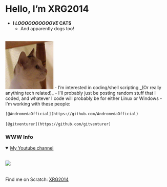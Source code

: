 # **Hello, I’m XRG2014**
- **I _LOOOOOOOOOOVE_ CATS**
  - And apparently dogs too!
<br>
  <img src="https://raw.githubusercontent.com/XRG2014/XRG2014/main/assets/images/Favicon%203.png" width="150px" height="150px"/>
- I’m interested in coding/shell scripting _(Or really anything tech related)_
- I'll probably just be posting random stuff that I coded, and whatever I code will probably be for either Linux or Windows
- I'm working with these people:

    [@AndromedaOfficial](https://github.com/AndromedaOfficial)

    [@gitventurer](https://github.com/gitventurer)

  ### WWW Info

  <details open>
  <summary><a href="https://www.youtube.com/channel/UCNLYKQvHtclDzZUokODLZAg" target="_blank">My Youtube channel</a></summary>
  <br>
  
  <a href="https://www.youtube.com/watch?v=HYiFt8Y14PE" target="_blank"><img src="https://img.youtube.com/vi/HYiFt8Y14PE/0.jpg"/></a>
  
  </details>
  <br>
  Find me on Scratch: <a href="https://scratch.mit.edu/users/XRG2014/" target="_blank">XRG2014</a>
<!---
XRG2014/XRG2014 is a ✨ special ✨ repository because its `README.md` (this file) appears on your GitHub profile.
You can click the Preview link to take a look at your changes.
--->
